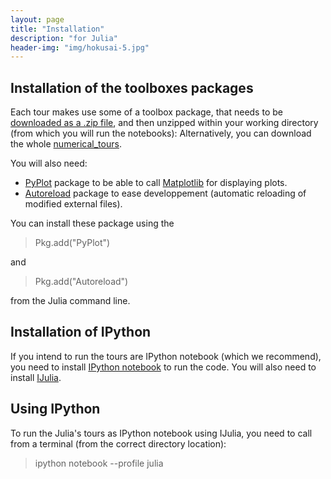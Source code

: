 ```yaml
---
layout: page
title: "Installation"
description: "for Julia"
header-img: "img/hokusai-5.jpg"
---
```


Installation of the toolboxes packages
------------

Each tour makes use some of a toolbox package, that needs to be [downloaded as a .zip file](https://github.com/gpeyre/numerical-tours/raw/master/julia/nt_toolbox.zip), and then unzipped within your working directory (from which you will run the notebooks): Alternatively, you can download the whole [numerical_tours][1].

You will also need:

* [PyPlot](https://github.com/stevengj/PyPlot.jl) package to be able to call [Matplotlib](http://matplotlib.org/) for displaying plots.
* [Autoreload](https://github.com/malmaud/Autoreload.jl) package to ease developpement (automatic reloading of modified external files).

You can install these package using the

> Pkg.add("PyPlot")

and

> Pkg.add("Autoreload")

from the Julia command line.

Installation of IPython
------------

If you intend to run the tours are IPython notebook (which we recommend), you need to install [IPython notebook][2] to run the code.
You will also need to install [IJulia](https://github.com/JuliaLang/IJulia.jl).


Using IPython
------------

To run the Julia's tours as IPython notebook using IJulia, you need to call from a terminal (from the correct directory location):

> ipython notebook --profile julia


[1]: https://github.com/gpeyre/numerical-tours/archive/master.zip
[2]: http://ipython.org/install.html
[3]: http://arokem.github.io/python-matlab-bridge/
